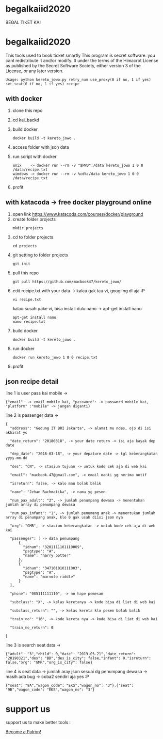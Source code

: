 # begalkaiid2020
BEGAL TIKET KAI

# begalkaiid2020
This tools used to book ticket smartly
This program is secret software: you cant redistribute it and/or modify. 
It under the terms of the Himacrot License as published by the Secret Software Society, 
either version 3 of the License, or any later version.


    Usage: python kereto_jowo.py retry_num use_proxy(0 if no, 1 if yes) set_seat(0 if no, 1 if yes) recipe


## with docker

1. clone this repo
2. cd kai_backd
3. build docker
    ```
    docker build -t kereto_jowo .
    ```
    
4. access folder with json data
5. run script with docker
    ```
    unix    -> docker run --rm -v "$PWD":/data kereto_jowo 1 0 0 /data/recipe.txt
    windows -> docker run --rm -v %cd%:/data kereto_jowo 1 0 0 /data/recipe.txt
    ```

6. profit

## with katacoda -> free docker playground online

1. open link https://www.katacoda.com/courses/docker/playground
2. create folder projects
    ```
    mkdir projects
    ```
3. cd to folder projects
    ```
    cd projects
    ```
4. git setting to folder projects
    ```
    git init
    ```
5. pull this repo
    ```
    git pull https://github.com/macbook47/kereto_jowo/
    ```
6. edit recipe.txt with your data -> kalau gak tau vi, googling dl aja :P
    ```
    vi recipe.txt
    ```
    kalau susah pake vi, bisa install dulu nano -> apt-get install nano
    ```
    apt-get install nano
    nano recipe.txt
    ```
7. build docker
    ```
    docker build -t kereto_jowo .
    ```
8. run docker
    ```
    docker run kereto_jowo 1 0 0 recipe.txt
    ```
9. profit


## json recipe detail

line 1 is user pass kai mobile -> 
```
{"email": -> email mobile kai, "password": -> password mobile kai, "platform" :"mobile" -> jangan diganti}
```


line 2 is passenger data ->
```
{
  "address": "Gedung IT BRI Jakarta", -> alamat mu ndes, ojo di isi akhirat yo
  
  "date_return": "20180318", -> your date return -> isi aja kayak dep date
  
  "dep_date": "2018-03-18", -> your depature date -> tgl keberangkatan yyyy-mm-dd
  
  "des": "CN", -> stasiun tujuan -> untuk kode cek aja di web kai
  
  "email": "macbook.47@gmail.com", -> email nanti yg nerima notif
  
  "isreturn": false, -> kalo mau bolak balik
  
  "name": "Jehan Rachmatika", -> nama yg pesen
  
  "num_pax_adult": "2", -> jumlah penumpang dewasa -> menentukan jumlah array di penumpang dewasa
  
  "num_pax_infant": "1", -> jumlah penumang anak -> menentukan jumlah array di penumpang anak, klo 0 gak usah diisi json nya
  
  "org": "GMR", -> stasiun keberangkatan -> untuk kode cek aja di web kai
  
  "passenger": [ -> data penumpang
      {
        "idnum": "3201111101110009",
        "psgtype": "A",
        "name": "harry potter"
      },
      {
        "idnum": "347101010111003",
        "psgtype": "A",
        "name": "marvolo riddle"
      }
  ],
  
  "phone": "085111111110", -> no hape pemesan
  
  "subclass": "X", -> kelas keretanya -> kode bisa di liat di web kai
  
  "subclass_return": "", -> kelas kereta klo pesen bolak balik
  
  "train_no": "16", -> kode kereta nya -> kode bisa di liat di web kai
  
  "train_no_return": 0
  
}
```

line 3 is search seat data ->

```
{"adult": "3","child": 0,"date": "2019-03-21","date_return": "20190321","des": "BD","des_is_city": false,"infant": 0,"isreturn": false,"org": "GMR","org_is_city": false}
```



line 4 is seat data -> jumlah aray json sesuai dg penumpang dewasa -> masih ada bug -> coba2 sendiri aja yes :P

```
{"seat": "9A","wagon_code": "EKS","wagon_no": "3"},{"seat": "9B","wagon_code": "EKS","wagon_no": "3"}
```



# support us

support us to make better tools :

<a href="https://www.patreon.com/bePatron?u=17793626" data-patreon-widget-type="become-patron-button">Become a Patron!</a>

